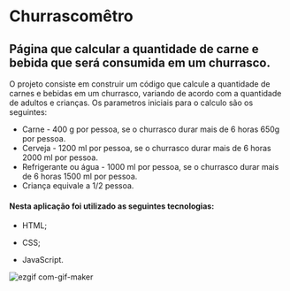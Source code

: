 # Churrascomêtro

## Página que calcular a quantidade de carne e bebida que será consumida em um churrasco.

 O projeto consiste em construir um código que calcule a quantidade de carnes e bebidas em um churrasco, variando de acordo com a quantidade de adultos e crianças. Os parametros iniciais para o calculo são os seguintes:

- Carne - 400 g por pessoa, se o churrasco durar mais de 6 horas 650g por pessoa.
- Cerveja - 1200 ml por pessoa, se o churrasco durar mais de 6 horas 2000 ml por pessoa.
- Refrigerante ou água - 1000 ml por pessoa, se o churrasco durar mais de 6 horas 1500 ml por pessoa.    
- Criança equivale a 1/2 pessoa.

#### Nesta aplicação foi utilizado as seguintes tecnologias:

* HTML;

* CSS;

* JavaScript.


![ezgif com-gif-maker](https://user-images.githubusercontent.com/79729432/128273422-a212cf26-93ad-435a-b688-2e0f52aaf338.gif)
